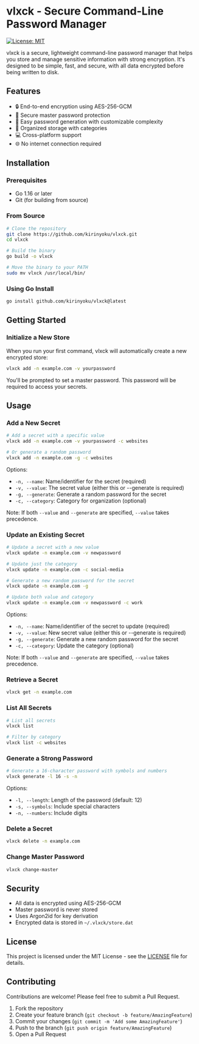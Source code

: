 # vlxck - Secure Command-Line Password Manager

[![License: MIT](https://img.shields.io/badge/License-MIT-yellow.svg)](https://opensource.org/licenses/MIT)

vlxck is a secure, lightweight command-line password manager that helps you store and manage sensitive information with strong encryption. It's designed to be simple, fast, and secure, with all data encrypted before being written to disk.

## Features

- 🔒 End-to-end encryption using AES-256-GCM
- 🔑 Secure master password protection
- 🔄 Easy password generation with customizable complexity
- 📂 Organized storage with categories
- 💻 Cross-platform support
- 🌐 No internet connection required

## Installation

### Prerequisites

- Go 1.16 or later
- Git (for building from source)

### From Source

```bash
# Clone the repository
git clone https://github.com/kirinyoku/vlxck.git
cd vlxck

# Build the binary
go build -o vlxck

# Move the binary to your PATH
sudo mv vlxck /usr/local/bin/
```

### Using Go Install

```bash
go install github.com/kirinyoku/vlxck@latest
```

## Getting Started

### Initialize a New Store

When you run your first command, vlxck will automatically create a new encrypted store:

```bash
vlxck add -n example.com -v yourpassword
```

You'll be prompted to set a master password. This password will be required to access your secrets.

## Usage

### Add a New Secret

```bash
# Add a secret with a specific value
vlxck add -n example.com -v yourpassword -c websites

# Or generate a random password
vlxck add -n example.com -g -c websites
```

Options:
- `-n, --name`: Name/identifier for the secret (required)
- `-v, --value`: The secret value (either this or --generate is required)
- `-g, --generate`: Generate a random password for the secret
- `-c, --category`: Category for organization (optional)

Note: If both `--value` and `--generate` are specified, `--value` takes precedence.

### Update an Existing Secret

```bash
# Update a secret with a new value
vlxck update -n example.com -v newpassword

# Update just the category
vlxck update -n example.com -c social-media

# Generate a new random password for the secret
vlxck update -n example.com -g

# Update both value and category
vlxck update -n example.com -v newpassword -c work
```

Options:
- `-n, --name`: Name/identifier of the secret to update (required)
- `-v, --value`: New secret value (either this or --generate is required)
- `-g, --generate`: Generate a new random password for the secret
- `-c, --category`: Update the category (optional)

Note: If both `--value` and `--generate` are specified, `--value` takes precedence.

### Retrieve a Secret

```bash
vlxck get -n example.com
```

### List All Secrets

```bash
# List all secrets
vlxck list

# Filter by category
vlxck list -c websites
```

### Generate a Strong Password

```bash
# Generate a 16-character password with symbols and numbers
vlxck generate -l 16 -s -n
```

Options:
- `-l, --length`: Length of the password (default: 12)
- `-s, --symbols`: Include special characters
- `-n, --numbers`: Include digits

### Delete a Secret

```bash
vlxck delete -n example.com
```

### Change Master Password

```bash
vlxck change-master
```

## Security

- All data is encrypted using AES-256-GCM
- Master password is never stored
- Uses Argon2id for key derivation
- Encrypted data is stored in `~/.vlxck/store.dat`

## License

This project is licensed under the MIT License - see the [LICENSE](LICENSE) file for details.

## Contributing

Contributions are welcome! Please feel free to submit a Pull Request.

1. Fork the repository
2. Create your feature branch (`git checkout -b feature/AmazingFeature`)
3. Commit your changes (`git commit -m 'Add some AmazingFeature'`)
4. Push to the branch (`git push origin feature/AmazingFeature`)
5. Open a Pull Request
